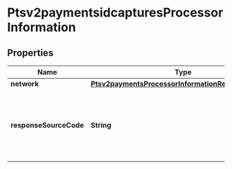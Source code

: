 
# Ptsv2paymentsidcapturesProcessorInformation

## Properties
Name | Type | Description | Notes
------------ | ------------- | ------------- | -------------
**network** | [**Ptsv2paymentsProcessorInformationReversalNetwork**](Ptsv2paymentsProcessorInformationReversalNetwork.md) |  |  [optional]
**responseSourceCode** | **String** | Field contains the response source code that identifies the source.  |  [optional]



